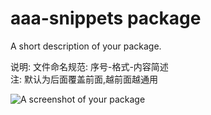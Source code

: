 # aaa-snippets package

A short description of your package.

说明: 
  文件命名规范: 
    序号-格式-内容简述    
    注: 默认为后面覆盖前面,越前面越通用  

![A screenshot of your package](https://f.cloud.github.com/assets/69169/2290250/c35d867a-a017-11e3-86be-cd7c5bf3ff9b.gif)
